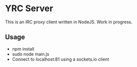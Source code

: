 # YRC Server
This is an IRC proxy client written in NodeJS.
Work in progress.

## Usage
* npm install
* sudo node main.js
* Connect to localhost:81 using a sockets.io client